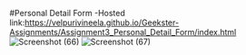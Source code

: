 #Personal Detail Form
-Hosted link:https://velpurivineela.github.io/Geekster-Assignments/Assignment3_Personal_Detail_Form/index.html
![Screenshot (66)](https://github.com/VelpuriVineela/Geekster-Assignments/assets/134683293/7a2837fb-c865-4abf-bca7-35c89d08392d)
![Screenshot (67)](https://github.com/VelpuriVineela/Geekster-Assignments/assets/134683293/ad935196-002a-4b24-bf70-bc875428d6ff)
